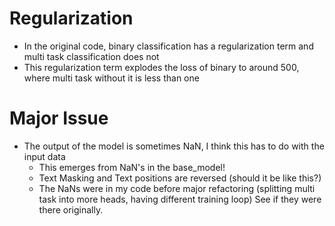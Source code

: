 # Regularization

* In the original code, binary classification has a regularization term and multi task classification does not
* This regularization term explodes the loss of binary to around 500, where multi task without it is less than one

# Major Issue

* The output of the model is sometimes NaN, I think this has to do with the input data
    * This emerges from NaN's in the base_model!
    * Text Masking and Text positions are reversed (should it be like this?)
    * The NaNs were in my code before major refactoring (splitting multi task into more heads, having different training loop)
    See if they were there originally.